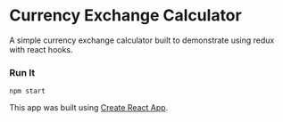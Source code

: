 # Currency Exchange Calculator

A simple currency exchange calculator built to demonstrate using redux with react hooks.

### Run It

`npm start`

This app was built using [Create React App](https://create-react-app.dev/).
